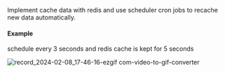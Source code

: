 Implement cache data with redis and use scheduler cron jobs to recache new data automatically.

#### Example 

schedule every 3 seconds and redis cache is kept for 5 seconds

![record_2024-02-08_17-46-16-ezgif com-video-to-gif-converter](https://github.com/teranixbq/gocron-e.g/assets/66883583/f3d85019-c9fb-4f63-a7e6-57cb8a30d3d0)
